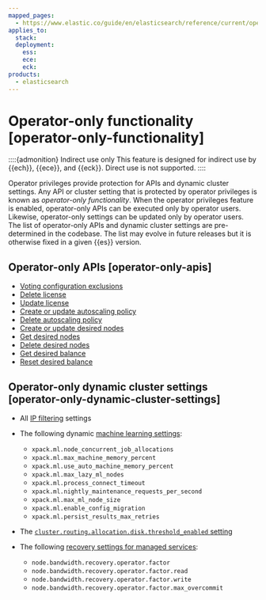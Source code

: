 ```yaml
---
mapped_pages:
  - https://www.elastic.co/guide/en/elasticsearch/reference/current/operator-only-functionality.html
applies_to:
  stack:
  deployment:
    ess:
    ece:
    eck:
products:
  - elasticsearch
---
```


# Operator-only functionality [operator-only-functionality]

::::{admonition} Indirect use only
This feature is designed for indirect use by {{ech}}, {{ece}}, and {{eck}}. Direct use is not supported.
::::


Operator privileges provide protection for APIs and dynamic cluster settings. Any API or cluster setting that is protected by operator privileges is known as *operator-only functionality*. When the operator privileges feature is enabled, operator-only APIs can be executed only by operator users. Likewise, operator-only settings can be updated only by operator users. The list of operator-only APIs and dynamic cluster settings are pre-determined in the codebase. The list may evolve in future releases but it is otherwise fixed in a given {{es}} version.

## Operator-only APIs [operator-only-apis]

* [Voting configuration exclusions](https://www.elastic.co/docs/api/doc/elasticsearch/operation/operation-cluster-post-voting-config-exclusions)
* [Delete license](https://www.elastic.co/docs/api/doc/elasticsearch/operation/operation-license-delete)
* [Update license](https://www.elastic.co/docs/api/doc/elasticsearch/operation/operation-license-post)
* [Create or update autoscaling policy](https://www.elastic.co/docs/api/doc/elasticsearch/operation/operation-autoscaling-put-autoscaling-policy)
* [Delete autoscaling policy](https://www.elastic.co/docs/api/doc/elasticsearch/operation/operation-autoscaling-delete-autoscaling-policy)
* [Create or update desired nodes](https://www.elastic.co/docs/api/doc/elasticsearch/group/endpoint-cluster)
* [Get desired nodes](https://www.elastic.co/docs/api/doc/elasticsearch/group/endpoint-cluster)
* [Delete desired nodes](https://www.elastic.co/docs/api/doc/elasticsearch/group/endpoint-cluster)
* [Get desired balance](https://www.elastic.co/docs/api/doc/elasticsearch/group/endpoint-cluster)
* [Reset desired balance](https://www.elastic.co/docs/api/doc/elasticsearch/group/endpoint-cluster)


## Operator-only dynamic cluster settings [operator-only-dynamic-cluster-settings]

* All [IP filtering](../../security/ip-traffic-filtering.md) settings
* The following dynamic [machine learning settings](elasticsearch://reference/elasticsearch/configuration-reference/machine-learning-settings.md):

    * `xpack.ml.node_concurrent_job_allocations`
    * `xpack.ml.max_machine_memory_percent`
    * `xpack.ml.use_auto_machine_memory_percent`
    * `xpack.ml.max_lazy_ml_nodes`
    * `xpack.ml.process_connect_timeout`
    * `xpack.ml.nightly_maintenance_requests_per_second`
    * `xpack.ml.max_ml_node_size`
    * `xpack.ml.enable_config_migration`
    * `xpack.ml.persist_results_max_retries`

* The [`cluster.routing.allocation.disk.threshold_enabled` setting](elasticsearch://reference/elasticsearch/configuration-reference/cluster-level-shard-allocation-routing-settings.md#cluster-routing-disk-threshold)
* The following [recovery settings for managed services](elasticsearch://reference/elasticsearch/configuration-reference/index-recovery-settings.md#recovery-settings-for-managed-services):

    * `node.bandwidth.recovery.operator.factor`
    * `node.bandwidth.recovery.operator.factor.read`
    * `node.bandwidth.recovery.operator.factor.write`
    * `node.bandwidth.recovery.operator.factor.max_overcommit`



